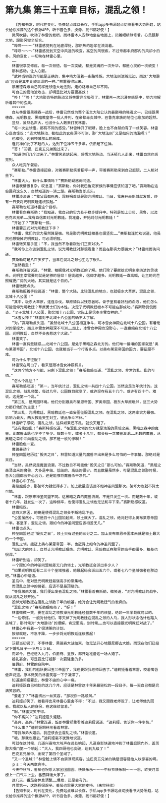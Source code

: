# 第九集 第三十五章 目标，混乱之领！
        【告知书友，时代在变化，免费站点难以长存，手机app多书源站点切换看书大势所趋，站长给你推荐的这个换源APP，听书音色多、换源、找书都好使！】
       微风吹拂，吹动了林雷的发梢，而林雷本人安静地坐在地面上，闭着眼睛静修着。心灵跟那大地，跟那风完全契合。
       “哗哗～～～”林雷感觉到在地底深处，那炽热的岩浆在流淌着。
       “呼呼～～～”林雷感觉到天空中风速的改变，高空的风很疾，不过帝都中府邸内的风却小的多，风的变化，一切映在林雷心里。
       ……
       林雷很享受修炼，每一次领悟，每一次突破，都是灵魂的一次升华，都是心灵的一次蜕变！
       那种感动，让人心颤。
       “武神当初说的可能是正确的，集中精力沿着一条路修炼。大地法则浩瀚无边，而这‘大地脉动’应该是其中比较高深的一种。”林雷看得出来。
       那黑德森跟自己同样是领悟大地法则，走的路跟自己却不同。
       可自己的震动波攻击，却明显比对方要更高效！
       “咚！”“咚！”大地那奇特的脉动又将林雷完全吸引了，林雷再一次沉浸在感悟中，努力地解析着其中的玄奥。
       ××××××
       自从林雷跟黑德森一战后，林雷已然成为整个玉兰大陆公认的最巅峰的强者之一，已经跟黑德森、光明教皇、黑暗教皇等一批人并列，在帝都赤炎城中，巴鲁克家族的地位也愈加的超然。
       显然，虽然名声大，也没什么人敢来打扰林雷。
       “每一次去领悟，都有不同的感受。”林雷睁开了眼睛，脸上也不自禁的有了一丝笑容。林雷心底也惊叹：“连大地脉动，都如此的玄奥深不可测，那‘大地法则’又是如何的浩瀚呢？”
       也难怪，达到神域那么的艰难。
       连武神如此了不起的人，达到下位神五千多年，依旧是下位神。
       “哥！”沃顿、巴克五兄弟跑过来了。
       “知道你们几个过来了。”林雷笑着站起来，感悟大地脉动，当沃顿几人走来，林雷自然也感觉到。
       众人吃完午餐后。
       “赛斯勒。”林雷直接起身，对着赛斯勒笑着招呼一声，带着赛斯勒来到自己庭院，二人相对坐下。
       “林雷大人，有什么事情吗？”赛斯勒疑惑询问道。
       林雷表情很复杂，叹息道：“赛斯勒，你对我巴鲁克家族的事情应该知道了吧。”赛斯勒在这伯爵府这么久，自然知道的一清二楚。赛斯勒当即点头。
       林雷淡漠道：“我父母都死去，罪魁祸首就是那光明教廷。当日，我离开赫斯城就发誓，终有一日要将光明教廷连根拔起。”
       赛斯勒也知道林雷这个目标。
       林雷看向赛斯勒：“我知道，我自己的实力处于稳步提升中。特别是加上贝贝、黑鲁，以及巴克五兄弟……我有自信面对光明教廷。我准备，开始对付光明教廷！”
       “开始了？”赛斯勒一惊。
       林雷要正式对光明教廷下手？
       “林雷，我们的实力虽然算是强。可是那光明教廷根基也很坚实……”赛斯勒连忙劝说道，他虽然也想毁掉光明教廷，可必须明智。
       林雷微笑摆手道：“不，我当然不急着跟他们正面对决。”
       “我听你上次谈到混乱之领，说光明教廷对那很看重？而且在那实力很强大？”林雷继而询问道。
       赛斯勒可是八百多岁了，当年在混乱之领也生活了很久。
       “当然看重！”
       赛斯勒详细说道，“林雷，根据我对光明教廷的了解。他们除了要献给光明主宰纯洁的灵魂外。光明主宰需要的就是足够的信仰！信徒越多，信仰才越多。光明教廷一直高喊，让主的光芒照耀更广阔的大地，其实就是这个目的。”
       林雷微微点头。
       赛斯勒扳着手指说道：“林雷，整个大陆，比较混乱的地方，也就极东大草原，混乱之领，北域十八公国！”
       “其中，极东大草原，连连杀伐，草原骑兵以残忍著称。骨子里有着好战的血液，他们怎么可能信仰光明教廷？草原勇士们的本性，决定了光明教廷根本不可能在那成功。”赛斯勒侃侃而谈，“至于北域十八公国，那北域十八公国，实际上是信奉冰雪女神的。”
       “冰雪女神？”林雷对于北域十八公国的确不太了解。
       “对。”赛斯勒点头道，“虽然北域十八公国相互争斗，可冰雪女神殿在北域十八公国，有着绝对的掌控力。而且冰雪女神殿深不可测……加上，冰雪女神殿也没野心，一直蜷缩在北域十八公国。光明教廷，自然不会去惹这个大敌。”
       林雷笑了。
       林雷一直有些疑惑……北域十八公国，是处于黑暗之森北方的。他们唯一接壤的国家就是‘奥布莱恩帝国’。北域十八公国，也就相当于一个行省多点。以奥布莱恩帝国的国力，要征服不难。
       可为什么不征服？
       林雷现在明白了，看来是跟冰雪女神殿有关。
       “这两个地方不可能，只剩下混乱之领！”赛斯勒感叹道，“混乱之领，非常的乱。乱的可怕。”
       “怎么个乱法？”
       赛斯勒感叹道：“第一，当年统计过，混乱之领一共四十八公国。当然这是当年统计的。这混乱之领，战乱频繁，每过几年，公国数目就变了，或许现在有五十几个。或许有四十个。难说。这是第一个乱。”
       “第二乱，是周围环境。他们分别跟奥布莱恩帝国、罗奥帝国、极东大草原毗邻，这三大势力都打他们的主意！”
       “第三乱，光明教廷、黑暗教廷也一直妄图征服混乱之领。在混乱之领，这两家实力最强。影响力最大。两大教廷天生对立，彼此争斗不休。”
       林雷听了感叹，混乱之领，这样如果还不乱，就没天理了。
       “还有第四乱！”赛斯特感叹道，“在混乱之领的北方就是浩瀚的黑暗之森，黑暗之森中的魔兽，比魔兽山脉也少不了多少。每数十年，或者十几年，都会有一次魔兽浪潮……无数的魔兽，从黑暗之森中冲向混乱之领。那不是一般的惨啊！”
       林雷脸色一变。
       魔兽暴动？
       神圣同盟经历过‘毁灭之日’，林雷知道大量的魔兽冲出来是多么可怕的一件事情。那绝对是末日。
       “当然，虽然说是魔兽浪潮，不过数目不可能像‘毁灭之日’那么可怕。”赛斯勒笑道，“黑暗之森涌出来的魔兽，大多是中级、低级的，高级的很少。而且数量虽然多，可是混乱之领那时候，各大公国都会齐心合力，还是能够将魔兽杀干净的。”
       林雷心中了然。
       高级魔兽少，那破坏力就低得多了。加上数量应该远不如神圣同盟那次。破坏力也就不算太可怕。
       “林雷，跟原来神圣同盟不同。这黑暗之森的魔兽浪潮，不是只发生一次。而是数十年，或者十几年，就发生一次了，这种频率，也使得混乱之领也无法和平下来。”赛斯勒感叹道。
       林雷暗叹。
       这四大原因，的确是使得混乱之领会不断地乱下去。
       “公国虽然小，可是四十八公国加起来，领土就大了。混乱之领，绝对赶得上奥布莱恩帝国一半。甚至于，混乱之领，跟如今的神圣同盟应该相差无几。”
       林雷也点头。
       神圣同盟经过‘毁灭之日’，领土只有过去的三分之二。加上奥布莱恩帝国本来就是领土最大的一个帝国。
       混乱之领，能赶上奥布莱恩帝国一半，也赶得上如今的神圣同盟了。
       “如此大的领土，自然让光明教廷眼热。光明教廷、黑暗教廷在那里的高手都很多，根基也很深。”
       林雷听到这，却笑了。
       一个跟如今的神圣同盟相差无几的领土，光明教廷会派出多少人？
       “如果光明教廷有二三十个圣域强者，他最起码会派出五六个，或者七八个圣域强者在那边吧。”林雷心中暗道。
       圣岛中，绝对是光明教廷最强高手的聚集地。
       而混乱之领中的强者，应该不是最顶级的。
       “等我弟弟大婚，我们便出发去混乱之领。”林雷看着赛斯勒，微笑道，“对光明教廷的战争，就从混乱之领开始。”
       毁掉光明教廷在混乱之领数千年的根基，绝对会让光明教廷气的发疯的。
       “混乱之领？”赛斯勒眼睛亮了，“好！”
       林雷微微一笑，要在混乱之领拔掉光明教廷经营数千年的根基，绝非一年半载就可以的。
       “一边修炼，一般对付他们。等灭掉了光明教廷在混乱之领的人马，我人形状态估计也踏入圣域了，那时候对‘大地脉动’的理解，肯定更高。到时候……也可以直接跟光明教廷对战了。”
       林雷心中有着一个很清晰的计划。
       按部就班，不急不躁，一步步将光明教廷连根拔起！
       ××××××
       沃顿当初说了，不等林雷、黑德森大战结束，他无法开心地跟尼娜去大婚。而现在他们已经定下婚礼日子——９月１５日。
       而如今，已经进入九月，伯爵府、皇族，都开始准备这一场大婚了。
       婚礼宴会，可是要比订婚那一次要隆重的多。
       伯爵府，林雷的庭院中。
       “林雷，我们的船队要回玉兰帝国了，我也要跟我老师回去了。”迪莉娅看着林雷，咬着嘴唇低声说道。原本微笑的林雷笑容一下子凝滞了。
       知道迪莉娅要走，林雷不由的心中一痛。
       迪莉娅跟自己相处的这几个月，应该是林雷这十年来最轻松的一段日子，每一天自己都是充满笑容的。
       “要走了？”林雷挤出一丝笑容，“那祝你一路顺风。”
       迪莉娅却笑了，她看得出来林雷心里舍不得：“不过，我又跟我老师说了，让老师他先回去，我就以私人的身份，在这继续留着。”
       “啊。”林雷哭笑不得。
       “你不高兴？”迪莉娅眉头蹙起。
       “高兴，高兴。”林雷连道，旋即林雷郑重看着迪莉娅说道，“迪莉娅，告诉你一件事情。”
       “什么事？”迪莉娅期待地看着林雷。
       “等我弟弟大婚后，我应该会去混乱之领。”林雷说道。
       “哦，那我也跟去。”迪莉娅毫不犹豫地说道。
       可就在这时候，几道兴奋地大叫声在远处响起，几道身影快速地冲到了林雷庭院门外，盖茨那大嗓门第一个响起：“大人，我四哥他也突破，达到九级了！”
       巴克五兄弟中，出现了第四个圣域了。
       “又一个圣域？”林雷脸上情不自禁浮现笑容，这巴克五兄弟的确是很容易给人以惊喜的啊。
       ｐｓ：今天两章完毕。
       今天中秋节，番茄也祝愿大家团团圆圆、快快乐乐～～～中秋节快乐啊～～～恩，昨天月票榜上一口气冲上去，番茄拜谢大家了。
       这几天，番茄会休息调整……爆发，还是会有的。
       月票第一，这路程很艰辛。番茄也需要大家的支持。（未完待续）
       【告知书友，时代在变化，免费站点难以长存，手机app多书源站点切换看书大势所趋，站长给你推荐的这个换源APP，听书音色多、换源、找书都好使！】